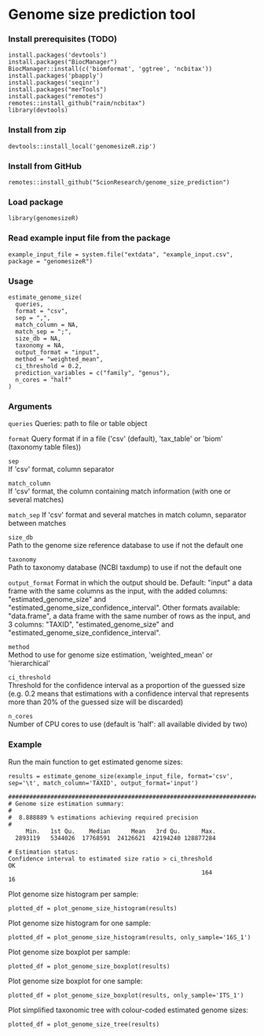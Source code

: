 # Genome size prediction tool

### Install prerequisites (TODO)

```
install.packages('devtools')
install.packages("BiocManager")
BiocManager::install(c('biomformat', 'ggtree', 'ncbitax'))
install.packages('pbapply')
install.packages('seqinr')
install.packages("merTools")
install.packages("remotes")
remotes::install_github("raim/ncbitax")
library(devtools)
```

### Install from zip

```
devtools::install_local('genomesizeR.zip')
```

### Install from GitHub

```
remotes::install_github("ScionResearch/genome_size_prediction")
```

### Load package

```
library(genomesizeR)
```

### Read example input file from the package

```
example_input_file = system.file("extdata", "example_input.csv", package = "genomesizeR")
```

### Usage

```
estimate_genome_size(
  queries,
  format = "csv",
  sep = ",",
  match_column = NA,
  match_sep = ";",
  size_db = NA,
  taxonomy = NA,
  output_format = "input",
  method = "weighted_mean",
  ci_threshold = 0.2,
  prediction_variables = c("family", "genus"),
  n_cores = "half"
)
```

### Arguments

`queries`
Queries: path to file or table object

`format`
Query format if in a file ('csv' (default), 'tax_table' or 'biom' (taxonomy table files))

`sep`	
If 'csv' format, column separator

`match_column`	
If 'csv' format, the column containing match information (with one or several matches)

`match_sep`	
If 'csv' format and several matches in match column, separator between matches

`size_db`	
Path to the genome size reference database to use if not the default one

`taxonomy`	
Path to taxonomy database (NCBI taxdump) to use if not the default one

`output_format`	
Format in which the output should be. Default: "input" a data frame with the same columns as the input, with the added columns: "estimated_genome_size" and "estimated_genome_size_confidence_interval". Other formats available: "data.frame", a data frame with the same number of rows as the input, and 3 columns: "TAXID", "estimated_genome_size" and "estimated_genome_size_confidence_interval".

`method`	
Method to use for genome size estimation, 'weighted_mean' or 'hierarchical'

`ci_threshold`	
Threshold for the confidence interval as a proportion of the guessed size (e.g. 0.2 means that estimations with a confidence interval that represents more than 20% of the guessed size will be discarded)

`n_cores`	
Number of CPU cores to use (default is 'half': all available divided by two)


### Example

Run the main function to get estimated genome sizes:

```
results = estimate_genome_size(example_input_file, format='csv', sep='\t', match_column='TAXID', output_format='input')

#############################################################################
# Genome size estimation summary:
#
#  8.888889 % estimations achieving required precision
#
     Min.   1st Qu.    Median      Mean   3rd Qu.      Max. 
  2893119   5344026  17768591  24126621  42194240 128877284 

# Estimation status:
Confidence interval to estimated size ratio > ci_threshold                                                         OK 
                                                       164                                                         16
```

Plot genome size histogram per sample:

```
plotted_df = plot_genome_size_histogram(results)
```

Plot genome size histogram for one sample:

```
plotted_df = plot_genome_size_histogram(results, only_sample='16S_1')
```

Plot genome size boxplot per sample:

```
plotted_df = plot_genome_size_boxplot(results)
```

Plot genome size boxplot for one sample:

```
plotted_df = plot_genome_size_boxplot(results, only_sample='ITS_1')
```

Plot simplified taxonomic tree with colour-coded estimated genome sizes:

```
plotted_df = plot_genome_size_tree(results)
```
